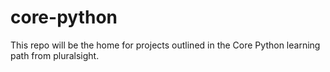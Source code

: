 # core-python
This repo will be the home for projects outlined in the Core Python learning path from pluralsight. 

